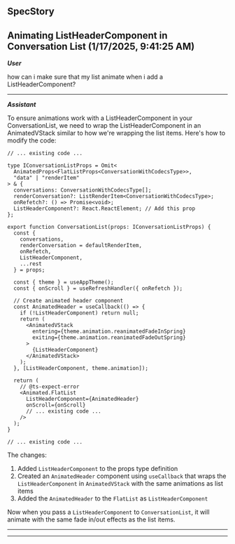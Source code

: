 ## SpecStory

## Animating ListHeaderComponent in Conversation List (1/17/2025, 9:41:25 AM)

_**User**_

how can i make sure that my list animate when i add a ListHeaderComponent? 

---

_**Assistant**_

To ensure animations work with a ListHeaderComponent in your ConversationList, we need to wrap the ListHeaderComponent in an AnimatedVStack similar to how we're wrapping the list items. Here's how to modify the code:

```typescript:features/conversation-list/conversation-list.tsx
// ... existing code ...

type IConversationListProps = Omit<
  AnimatedProps<FlatListProps<ConversationWithCodecsType>>,
  "data" | "renderItem"
> & {
  conversations: ConversationWithCodecsType[];
  renderConversation?: ListRenderItem<ConversationWithCodecsType>;
  onRefetch?: () => Promise<void>;
  ListHeaderComponent?: React.ReactElement; // Add this prop
};

export function ConversationList(props: IConversationListProps) {
  const {
    conversations,
    renderConversation = defaultRenderItem,
    onRefetch,
    ListHeaderComponent,
    ...rest
  } = props;

  const { theme } = useAppTheme();
  const { onScroll } = useRefreshHandler({ onRefetch });

  // Create animated header component
  const AnimatedHeader = useCallback(() => {
    if (!ListHeaderComponent) return null;
    return (
      <AnimatedVStack
        entering={theme.animation.reanimatedFadeInSpring}
        exiting={theme.animation.reanimatedFadeOutSpring}
      >
        {ListHeaderComponent}
      </AnimatedVStack>
    );
  }, [ListHeaderComponent, theme.animation]);

  return (
    // @ts-expect-error
    <Animated.FlatList
      ListHeaderComponent={AnimatedHeader}
      onScroll={onScroll}
      // ... existing code ...
    />
  );
}

// ... existing code ...
```

The changes:
1. Added `ListHeaderComponent` to the props type definition
2. Created an `AnimatedHeader` component using `useCallback` that wraps the `ListHeaderComponent` in `AnimatedVStack` with the same animations as list items
3. Added the `AnimatedHeader` to the `FlatList` as `ListHeaderComponent`

Now when you pass a `ListHeaderComponent` to `ConversationList`, it will animate with the same fade in/out effects as the list items.

---



---

